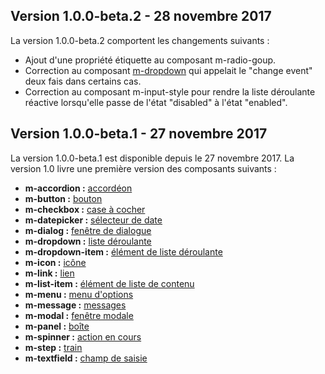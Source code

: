 ## Version 1.0.0-beta.2 - 28 novembre 2017
La version 1.0.0-beta.2 comportent les changements suivants :
* Ajout d'une propriété étiquette au composant m-radio-goup.
* Correction au composant <a href="https://ulaval.github.io/modul/composants/formulaires/m-dropdown/portrait">m-dropdown</a> qui appelait le "change event" deux fais dans certains cas.
* Correction au composant m-input-style pour rendre la liste déroulante réactive lorsqu'elle passe de l'état "disabled" à l'état "enabled".
## Version 1.0.0-beta.1 - 27 novembre 2017
La version <m-link mode="link" target="_blank" href='https://github.com/ulaval/modul-components/releases'>1.0.0-beta.1</m-link> est disponible depuis le 27 novembre 2017.
La version 1.0 livre une première version des composants suivants&nbsp;:
* **m-accordion :** <a href="https://ulaval.github.io/modul/composants/contenu/m-accordion/portrait">accordéon</a>
* **m-button :** <a href="https://ulaval.github.io/modul/composants/formulaires/m-button/portrait">bouton</a>
* **m-checkbox :** <a href="https://ulaval.github.io/modul/composants/formulaires/m-checkbox/portrait">case à cocher</a>
* **m-datepicker :** <a href="https://ulaval.github.io/modul/composants/formulaires/m-datepicker/portrait">sélecteur de date</a>
* **m-dialog :** <a href="https://ulaval.github.io/modul/composants/communication/m-dialog/portrait">fenêtre de dialogue</a>
* **m-dropdown :** <a href="https://ulaval.github.io/modul/composants/formulaires/m-dropdown/portrait">liste déroulante</a>
* **m-dropdown-item :** <a href="https://ulaval.github.io/modul/composants/formulaires/m-dropdown-item/portrait">élément de liste déroulante</a>
* **m-icon :** <a href="https://ulaval.github.io/modul/composants/indicateurs/m-icon/portrait">icône</a>
* **m-link :** <a href="https://ulaval.github.io/modul/composants/navigation/m-link/portrait">lien</a>
* **m-list-item :** <a href="https://ulaval.github.io/modul/m-list-item/portrait">élément de liste de contenu</a>
* **m-menu :** <a href="https://ulaval.github.io/modul/composants/contenu/m-menu/portrait">menu d'options</a>
* **m-message :** <a href="https://ulaval.github.io/modul/composants/communication/m-message/portrait">messages</a>
* **m-modal :** <a href="https://ulaval.github.io/modul/composants/communication/m-modal/portrait">fenêtre modale</a>
* **m-panel :** <a href="https://ulaval.github.io/modul/composants/disposition/m-panel/portrait">boîte</a>
* **m-spinner :** <a href="https://ulaval.github.io/modul/composants/indicateurs/m-spinner/portrait">action en cours</a>
* **m-step :** <a href="https://ulaval.github.io/modul/composants/disposition/m-step/portrait">train</a>
* **m-textfield :** <a href="https://ulaval.github.io/modul/composants/formulaires/m-textfield/portrait">champ de saisie</a>